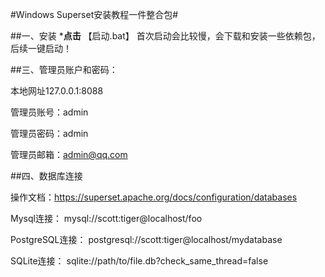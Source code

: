 #Windows Superset安装教程一件整合包#

##一、安装
***点击**
 【启动.bat】
 首次启动会比较慢，会下载和安装一些依赖包，后续一键启动！

##三、管理员账户和密码：

本地网址127.0.0.1:8088

管理员账号：admin

管理员密码：admin

管理员邮箱：admin@qq.com

##四、数据库连接

操作文档：https://superset.apache.org/docs/configuration/databases

Mysql连接：
mysql://scott:tiger@localhost/foo

PostgreSQL连接：
postgresql://scott:tiger@localhost/mydatabase

SQLite连接：
sqlite://path/to/file.db?check_same_thread=false
